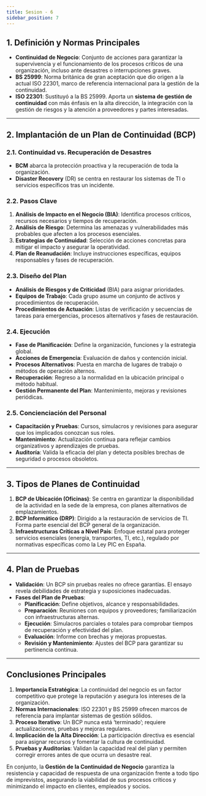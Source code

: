 ```yaml
---
title: Sesion - 6
sidebar_position: 7
---
```

## 1. Definición y Normas Principales
- **Continuidad de Negocio**: Conjunto de acciones para garantizar la supervivencia y el funcionamiento de los procesos críticos de una organización, incluso ante desastres o interrupciones graves.
- **BS 25999**: Norma británica de gran aceptación que dio origen a la actual ISO 22301, marco de referencia internacional para la gestión de la continuidad.
- **ISO 22301**: Sustituyó a la BS 25999. Aporta un **sistema de gestión de continuidad** con más énfasis en la alta dirección, la integración con la gestión de riesgos y la atención a proveedores y partes interesadas.

---

## 2. Implantación de un Plan de Continuidad (BCP)

### 2.1. Continuidad vs. Recuperación de Desastres
- **BCM** abarca la protección proactiva y la recuperación de toda la organización.
- **Disaster Recovery** (DR) se centra en restaurar los sistemas de TI o servicios específicos tras un incidente.

### 2.2. Pasos Clave
1. **Análisis de Impacto en el Negocio (BIA)**: Identifica procesos críticos, recursos necesarios y tiempos de recuperación.
2. **Análisis de Riesgo**: Determina las amenazas y vulnerabilidades más probables que afecten a los procesos esenciales.
3. **Estrategias de Continuidad**: Selección de acciones concretas para mitigar el impacto y asegurar la operatividad.
4. **Plan de Reanudación**: Incluye instrucciones específicas, equipos responsables y fases de recuperación.

### 2.3. Diseño del Plan
- **Análisis de Riesgos y de Criticidad** (BIA) para asignar prioridades.
- **Equipos de Trabajo**: Cada grupo asume un conjunto de activos y procedimientos de recuperación.
- **Procedimientos de Actuación**: Listas de verificación y secuencias de tareas para emergencias, procesos alternativos y fases de restauración.

### 2.4. Ejecución
- **Fase de Planificación**: Define la organización, funciones y la estrategia global.
- **Acciones de Emergencia**: Evaluación de daños y contención inicial.
- **Procesos Alternativos**: Puesta en marcha de lugares de trabajo o métodos de operación alternos.
- **Recuperación**: Regreso a la normalidad en la ubicación principal o método habitual.
- **Gestión Permanente del Plan**: Mantenimiento, mejoras y revisiones periódicas.

### 2.5. Concienciación del Personal
- **Capacitación y Pruebas**: Cursos, simulacros y revisiones para asegurar que los implicados conozcan sus roles.
- **Mantenimiento**: Actualización continua para reflejar cambios organizativos y aprendizajes de pruebas.
- **Auditoría**: Valida la eficacia del plan y detecta posibles brechas de seguridad o procesos obsoletos.

---

## 3. Tipos de Planes de Continuidad
1. **BCP de Ubicación (Oficinas)**: Se centra en garantizar la disponibilidad de la actividad en la sede de la empresa, con planes alternativos de emplazamientos.
2. **BCP Informático (DRP)**: Dirigido a la restauración de servicios de TI. Forma parte esencial del BCP general de la organización.
3. **Infraestructuras Críticas a Nivel País**: Enfoque estatal para proteger servicios esenciales (energía, transportes, TI, etc.), regulado por normativas específicas como la Ley PIC en España.

---

## 4. Plan de Pruebas
- **Validación**: Un BCP sin pruebas reales no ofrece garantías. El ensayo revela debilidades de estrategia y suposiciones inadecuadas.
- **Fases del Plan de Pruebas**:
  - **Planificación**: Define objetivos, alcance y responsabilidades.
  - **Preparación**: Reuniones con equipos y proveedores; familiarización con infraestructuras alternas.
  - **Ejecución**: Simulacros parciales o totales para comprobar tiempos de recuperación y efectividad del plan.
  - **Evaluación**: Informe con brechas y mejoras propuestas.
  - **Revisión y Mantenimiento**: Ajustes del BCP para garantizar su pertinencia continua.

---

## Conclusiones Principales
1. **Importancia Estratégica**: La continuidad del negocio es un factor competitivo que protege la reputación y asegura los intereses de la organización.
2. **Normas Internacionales**: ISO 22301 y BS 25999 ofrecen marcos de referencia para implantar sistemas de gestión sólidos.
3. **Proceso Iterativo**: Un BCP nunca está ‘terminado’; requiere actualizaciones, pruebas y mejoras regulares.
4. **Implicación de la Alta Dirección**: La participación directiva es esencial para asignar recursos y fomentar la cultura de continuidad.
5. **Pruebas y Auditorías**: Validan la capacidad real del plan y permiten corregir errores antes de que ocurra un desastre real.

En conjunto, la **Gestión de la Continuidad de Negocio** garantiza la resistencia y capacidad de respuesta de una organización frente a todo tipo de imprevistos, asegurando la viabilidad de sus procesos críticos y minimizando el impacto en clientes, empleados y socios.
